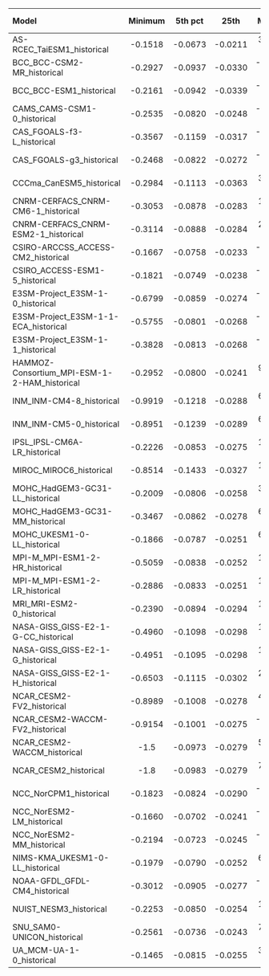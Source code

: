 Model | Minimum | 5th pct | 25th | Median | 75th | 95th pct | Maximum
 :-- |  :--:  |  :--:  |  :--:  |  :--:  |  :--:  |  :--:  |  :--: 
AS-RCEC_TaiESM1_historical | -0.1518 | -0.0673 | -0.0211 |  3.03e-04 |  0.0221 |  0.0681 | -0.1518
BCC_BCC-CSM2-MR_historical | -0.2927 | -0.0937 | -0.0330 | -9.98e-04 |  0.0320 |  0.1077 | -0.2927
BCC_BCC-ESM1_historical | -0.2161 | -0.0942 | -0.0339 | -2.66e-03 |  0.0285 |  0.1002 | -0.2161
CAMS_CAMS-CSM1-0_historical | -0.2535 | -0.0820 | -0.0248 | -5.82e-04 |  0.0233 |  0.0749 | -0.2535
CAS_FGOALS-f3-L_historical | -0.3567 | -0.1159 | -0.0317 | -1.31e-03 |  0.0275 |  0.0888 | -0.3567
CAS_FGOALS-g3_historical | -0.2468 | -0.0822 | -0.0272 | -3.64e-04 |  0.0227 |  0.0806 | -0.2144
CCCma_CanESM5_historical | -0.2984 | -0.1113 | -0.0363 |  3.83e-04 |  0.0369 |  0.1330 | -0.2984
CNRM-CERFACS_CNRM-CM6-1_historical | -0.3053 | -0.0878 | -0.0283 |  1.05e-04 |  0.0277 |  0.0913 | -0.3053
CNRM-CERFACS_CNRM-ESM2-1_historical | -0.3114 | -0.0888 | -0.0284 |  2.02e-04 |  0.0278 |  0.0919 | -0.3114
CSIRO-ARCCSS_ACCESS-CM2_historical | -0.1667 | -0.0758 | -0.0233 | -4.88e-04 |  0.0239 |  0.0747 | -0.1667
CSIRO_ACCESS-ESM1-5_historical | -0.1821 | -0.0749 | -0.0238 | -1.12e-04 |  0.0245 |  0.0767 | -0.1821
E3SM-Project_E3SM-1-0_historical | -0.6799 | -0.0859 | -0.0274 | -7.38e-04 |  0.0268 |  0.0959 | -0.5479
E3SM-Project_E3SM-1-1-ECA_historical | -0.5755 | -0.0801 | -0.0268 | -9.55e-04 |  0.0258 |  0.0885 | 0.0
E3SM-Project_E3SM-1-1_historical | -0.3828 | -0.0813 | -0.0268 | -8.10e-04 |  0.0260 |  0.0906 | -0.2875
HAMMOZ-Consortium_MPI-ESM-1-2-HAM_historical | -0.2952 | -0.0800 | -0.0241 |  9.73e-04 |  0.0275 |  0.0891 | -0.2172
INM_INM-CM4-8_historical | -0.9919 | -0.1218 | -0.0288 |  6.30e-04 |  0.0326 |  0.1786 | -0.9148
INM_INM-CM5-0_historical | -0.8951 | -0.1239 | -0.0289 |  6.03e-04 |  0.0325 |  0.1686 | -0.8557
IPSL_IPSL-CM6A-LR_historical | -0.2226 | -0.0853 | -0.0275 |  1.77e-03 |  0.0323 |  0.0984 | -0.2226
MIROC_MIROC6_historical | -0.8514 | -0.1433 | -0.0327 |  1.06e-03 |  0.0363 |  0.1915 | -0.8177
MOHC_HadGEM3-GC31-LL_historical | -0.2009 | -0.0806 | -0.0258 |  3.66e-04 |  0.0278 |  0.0852 | -0.1870
MOHC_HadGEM3-GC31-MM_historical | -0.3467 | -0.0862 | -0.0278 |  6.71e-04 |  0.0304 |  0.0944 | -0.2926
MOHC_UKESM1-0-LL_historical | -0.1866 | -0.0787 | -0.0251 |  6.10e-04 |  0.0277 |  0.0841 | -0.1794
MPI-M_MPI-ESM1-2-HR_historical | -0.5059 | -0.0838 | -0.0252 |  1.38e-03 |  0.0289 |  0.0915 | -0.3206
MPI-M_MPI-ESM1-2-LR_historical | -0.2886 | -0.0833 | -0.0251 |  1.74e-03 |  0.0290 |  0.0909 | -0.2272
MRI_MRI-ESM2-0_historical | -0.2390 | -0.0894 | -0.0294 |  1.77e-03 |  0.0350 |  0.1055 | -0.2390
NASA-GISS_GISS-E2-1-G-CC_historical | -0.4960 | -0.1098 | -0.0298 |  1.68e-03 |  0.0343 |  0.1439 | -0.4666
NASA-GISS_GISS-E2-1-G_historical | -0.4951 | -0.1095 | -0.0298 |  1.90e-03 |  0.0345 |  0.1434 | -0.4556
NASA-GISS_GISS-E2-1-H_historical | -0.6503 | -0.1115 | -0.0302 |  2.48e-03 |  0.0362 |  0.1484 | -0.5990
NCAR_CESM2-FV2_historical | -0.8989 | -0.1008 | -0.0278 |  4.49e-05 |  0.0300 |  0.1359 | -0.7317
NCAR_CESM2-WACCM-FV2_historical | -0.9154 | -0.1001 | -0.0275 | -2.58e-04 |  0.0292 |  0.1330 | -0.7596
NCAR_CESM2-WACCM_historical |    -1.5 | -0.0973 | -0.0279 |  5.52e-04 |  0.0311 |  0.1296 |    -1.5
NCAR_CESM2_historical |    -1.8 | -0.0983 | -0.0279 |  7.34e-04 |  0.0321 |  0.1330 |    -1.5
NCC_NorCPM1_historical | -0.1823 | -0.0824 | -0.0290 | -1.33e-03 |  0.0275 |  0.0955 | -0.1547
NCC_NorESM2-LM_historical | -0.1660 | -0.0702 | -0.0241 | -5.87e-04 |  0.0244 |  0.0884 | -0.1322
NCC_NorESM2-MM_historical | -0.2194 | -0.0723 | -0.0245 | -2.26e-04 |  0.0256 |  0.0878 | -0.1828
NIMS-KMA_UKESM1-0-LL_historical | -0.1979 | -0.0790 | -0.0252 |  6.71e-04 |  0.0278 |  0.0843 | -0.1971
NOAA-GFDL_GFDL-CM4_historical | -0.3012 | -0.0905 | -0.0277 | -6.50e-06 |  0.0279 |  0.0937 | -0.2697
NUIST_NESM3_historical | -0.2253 | -0.0850 | -0.0254 |  1.33e-03 |  0.0280 |  0.0897 | -0.2253
SNU_SAM0-UNICON_historical | -0.2561 | -0.0736 | -0.0243 |  7.16e-04 |  0.0266 |  0.0816 | -0.1912
UA_MCM-UA-1-0_historical | -0.1465 | -0.0815 | -0.0255 |  3.41e-04 |  0.0274 |  0.0795 | -0.1465
